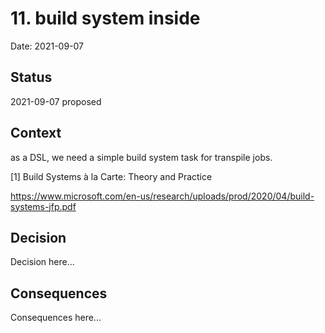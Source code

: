 # 11. build system inside

Date: 2021-09-07

## Status

2021-09-07 proposed

## Context

as a DSL, we need a simple build system task for transpile jobs.

[1]  Build Systems à la Carte: Theory and Practice

https://www.microsoft.com/en-us/research/uploads/prod/2020/04/build-systems-jfp.pdf

## Decision

Decision here...

## Consequences

Consequences here...

